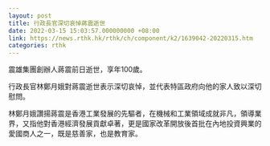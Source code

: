 ```yaml
---
layout: post
title: 行政長官深切哀悼蔣震逝世
date: 2022-03-15 15:03:57.000000000 +08:00
link: https://news.rthk.hk/rthk/ch/component/k2/1639042-20220315.htm
categories: rthk
---
```


震雄集團創辦人蔣震前日逝世，享年100歲。

行政長官林鄭月娥對蔣震逝世表示深切哀悼，並代表特區政府向他的家人致以深切慰問。

林鄭月娥讚揚蔣震是香港工業發展的先驅者，在機械和工業領域成就非凡，領導業界，又指他對香港經濟發展貢獻卓著，更是國家改革開放後首批在內地投資興業的愛國商人之一，既是慈善家，也是教育家。
